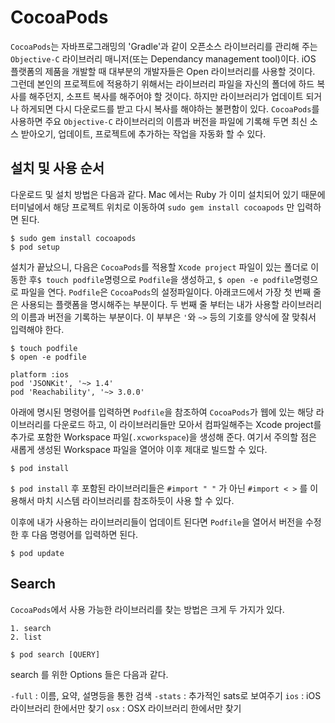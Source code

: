 # CocoaPods
`CocoaPods`는 자바프로그래밍의 'Gradle'과 같이 오픈소스 라이브러리를 관리해 주는 `Objective-C` 라이브러리 매니저(또는 Dependancy management tool)이다. iOS 플랫폼의 제품을 개발할 때 대부분의 개발자들은 Open 라이브러리를 사용할 것이다. 그런데 본인의 프로젝트에 적용하기 위해서는 라이브러리 파일을 자신의 폴더에 하드 복사를 해주던지, 소프트 복사를 해주어야 할 것이다. 하지만 라이브러리가 업데이트 되거나 하게되면 다시 다운로드를 받고 다시 복사를 해야하는 불편함이 있다. `CocoaPods`를 사용하면 주요 `Objective-C` 라이브러리의 이름과 버전을 파일에 기록해 두면 최신 소스 받아오기, 업데이트, 프로젝트에 추가하는 작업을 자동화 할 수 있다. 
 


## 설치 및 사용 순서
다운로드 및 설치 방법은 다음과 같다. Mac 에서는 Ruby 가 이미 설치되어 있기 때문에 터미널에서 해당 프로젝트 위치로 이동하여 `sudo gem install cocoapods` 만 입력하면 된다.
```terminal
$ sudo gem install cocoapods
$ pod setup
```
설치가 끝났으니, 다음은 `CocoaPods`를 적용할 `Xcode project` 파일이 있는 폴더로 이동한 후`$ touch podfile`명령으로 `Podfile`을 생성하고, `$ open -e podfile`명령으로 파일을 연다. `Podfile`은 `CocoaPods`의 설정파일이다. 아래코드에서 가장 첫 번째 줄은 사용되는 플랫폼을 명시해주는 부분이다. 두 번째 줄 부터는 내가 사용할 라이브러리의 이름과 버전을 기록하는 부분이다. 이 부부은 `'`와 `~>` 등의 기호를 양식에 잘 맞춰서 입력해야 한다. 

```
$ touch podfile
$ open -e podfile
```

```
platform :ios
pod 'JSONKit', '~> 1.4'
pod 'Reachability', '~> 3.0.0'
```

아래에 명시된 명령어를 입력하면 `Podfile`을 참조하여 `CocoaPods`가 웹에 있는 해당 라이브러리를 다운로드 하고, 이 라이브러리들만 모아서 컴파일해주는 Xcode project를 추가로 포함한 Workspace 파일(`.xcworkspace`)을 생성해 준다. 여기서 주의할 점은 새롭게 생성된 Workspace 파일을 열어야 이후 제대로 빌드할 수 있다.
```
$ pod install
```

`$ pod install` 후 포함된 라이브러리들은 `#import " "` 가 아닌 `#import < >` 를 이용해서 마치 시스템 라이브러리를 참조하듯이 사용 할 수 있다. 

이후에 내가 사용하는 라이브러리들이 업데이트 된다면 `Podfile`을 열어서 버전을 수정한 후 다음 명령어를 입력하면 된다. 
```
$ pod update
```

## Search
`CocoaPods`에서 사용 가능한 라이브러리를 찾는 방법은 크게 두 가지가 있다.
	
	1. search
	2. list

```
$ pod search [QUERY]	
```
 search 를 위한 Options 들은 다음과 같다.

`-full` : 이름, 요약, 설명등을 통한 검색
`-stats` : 추가적인 sats로 보여주기
`ios` : iOS 라이브러리 한에서만 찾기
`osx` : OSX 라이브러리 한에서만 찾기


